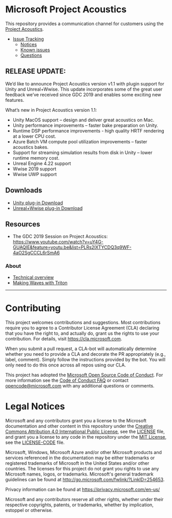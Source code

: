 # Microsoft Project Acoustics
This repository provides a communication channel for customers using
the [Project Acoustics](https://aka.ms/acoustics).

* [Issue Tracking](https://github.com/microsoft/ProjectAcoustics/issues)
    * [Notices](https://github.com/microsoft/ProjectAcoustics/labels/notice)
    * [Known issues](https://github.com/microsoft/ProjectAcoustics/labels/known%20issue)
    * [Questions](https://github.com/microsoft/ProjectAcoustics/labels/question)
    
## RELEASE UPDATE:
We’d like to announce Project Acoustics version v1.1 with plugin support for Unity and Unreal+Wwise.
This update incorporates some of the great user feedback we’ve received since GDC 2019 and enables some exciting new features.

What’s new in Project Acoustics version 1.1:
* Unity MacOS support – design and deliver great acoustics on Mac.
* Unity performance improvements – faster bake preparation on Unity. 
* Runtime DSP performance improvements - high quality HRTF rendering at a lower CPU cost.
* Azure Batch VM compute pool utilization improvements – faster acoustics bakes.
* Support for streaming simulation results from disk in Unity – lower runtime memory cost.
* Unreal Engine 4.22 support
* Wwise 2019 support
* Wwise UWP support

## Downloads

* [Unity plug-in Download](https://www.microsoft.com/en-us/download/details.aspx?id=57346)
* [Unreal+Wwise plug-in Download](https://www.microsoft.com/en-us/download/details.aspx?id=58090)

## Resources

* The GDC 2019 Session on Project Acoustics: https://www.youtube.com/watch?v=uY4G-GUAQIE&feature=youtu.be&list=PLRs2lXTYCDQ3q9WF-4aO2SgCCCL6rSmA6 

### About

* [Technical overview](https://docs.microsoft.com/en-us/azure/cognitive-services/acoustics/what-is-acoustics)
* [Making Waves with Triton](https://youtu.be/pIzwo-MxCC8)

* * *

# Contributing

This project welcomes contributions and suggestions.  Most contributions require you to agree to a
Contributor License Agreement (CLA) declaring that you have the right to, and actually do, grant us
the rights to use your contribution. For details, visit https://cla.microsoft.com.

When you submit a pull request, a CLA-bot will automatically determine whether you need to provide
a CLA and decorate the PR appropriately (e.g., label, comment). Simply follow the instructions
provided by the bot. You will only need to do this once across all repos using our CLA.

This project has adopted the [Microsoft Open Source Code of Conduct](https://opensource.microsoft.com/codeofconduct/).
For more information see the [Code of Conduct FAQ](https://opensource.microsoft.com/codeofconduct/faq/) or
contact [opencode@microsoft.com](mailto:opencode@microsoft.com) with any additional questions or comments.

# Legal Notices

Microsoft and any contributors grant you a license to the Microsoft documentation and other content
in this repository under the [Creative Commons Attribution 4.0 International Public License](https://creativecommons.org/licenses/by/4.0/legalcode),
see the [LICENSE](LICENSE) file, and grant you a license to any code in the repository under the [MIT License](https://opensource.org/licenses/MIT), see the
[LICENSE-CODE](LICENSE-CODE) file.

Microsoft, Windows, Microsoft Azure and/or other Microsoft products and services referenced in the documentation
may be either trademarks or registered trademarks of Microsoft in the United States and/or other countries.
The licenses for this project do not grant you rights to use any Microsoft names, logos, or trademarks.
Microsoft's general trademark guidelines can be found at http://go.microsoft.com/fwlink/?LinkID=254653.

Privacy information can be found at https://privacy.microsoft.com/en-us/

Microsoft and any contributors reserve all other rights, whether under their respective copyrights, patents,
or trademarks, whether by implication, estoppel or otherwise.
